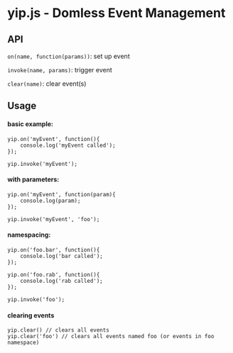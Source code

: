 yip.js - Domless Event Management
==================================================

API
--------------------------------------

`on(name, function(params))`: set up event

`invoke(name, params)`: trigger event

`clear(name)`: clear event(s)

Usage
--------------------------------------
	
#### basic example:

	yip.on('myEvent', function(){
		console.log('myEvent called');		
	});
	
	yip.invoke('myEvent');

#### with parameters:

	yip.on('myEvent', function(param){
		console.log(param);
	});
	
	yip.invoke('myEvent', 'foo');

#### namespacing:

	yip.on('foo.bar', function(){
		console.log('bar called');
	});
	
	yip.on('foo.rab', function(){
		console.log('rab called');
	});
	
	yip.invoke('foo');

#### clearing events
	yip.clear() // clears all events
	yip.clear('foo') // clears all events named foo (or events in foo namespace)
